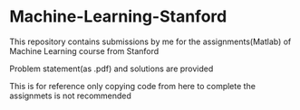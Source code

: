 # Machine-Learning-Stanford
<p>This repository contains submissions by me for the assignments(Matlab) of Machine Learning course from Stanford</p>
<p>Problem statement(as .pdf) and solutions are provided</p>
<p>This is for reference only copying code from here to complete the assignmets is not recommended</p>
